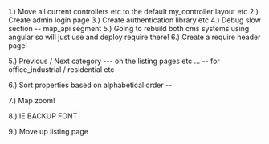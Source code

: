 
1.) Move all current controllers etc to the default my_controller layout etc
2.) Create admin login page
3.) Create authentication library etc
4.) Debug slow section -- map_api segment
5.) Going to rebuild both cms systems using angular so will just use and deploy require there!
6.) Create a require header page! 


<!-- do this on the actual listing page etc .... -->
5.) Previous / Next category --- on the listing pages etc ... -- for office_industrial / residential etc

6.) Sort properties based on alphabetical order --

7.) Map zoom!

8.) IE BACKUP FONT

9.) Move up listing page


